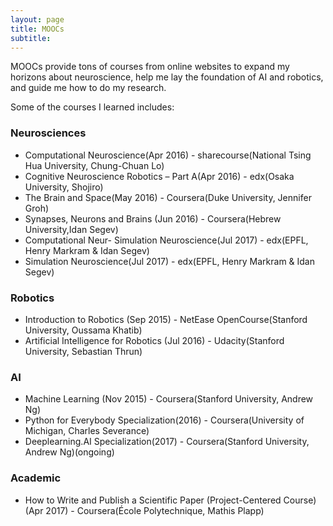 ```yaml
---
layout: page
title: MOOCs
subtitle: 
---
```


MOOCs provide tons of courses from online websites to expand my horizons about neuroscience, 
help me lay the foundation of AI and robotics, and guide me how to do my research.

Some of the courses I learned includes:

### Neurosciences
- Computational Neuroscience(Apr 2016) - sharecourse(National Tsing Hua University, Chung-Chuan Lo)
- Cognitive Neuroscience Robotics – Part A(Apr 2016) - edx(Osaka University, Shojiro)
- The Brain and Space(May 2016) - Coursera(Duke University,  Jennifer Groh)
- Synapses, Neurons and Brains (Jun 2016) - Coursera(Hebrew University,Idan Segev)
- Computational Neur- Simulation Neuroscience(Jul 2017) - edx(EPFL, Henry Markram & Idan Segev)
- Simulation Neuroscience(Jul 2017) - edx(EPFL, Henry Markram & Idan Segev)

### Robotics
- Introduction to Robotics (Sep 2015) - NetEase OpenCourse(Stanford University, Oussama Khatib)
- Artificial Intelligence for Robotics (Jul 2016) - Udacity(Stanford University, Sebastian Thrun)

### AI
- Machine Learning (Nov 2015) -  Coursera(Stanford University, Andrew Ng)
- Python for Everybody Specialization(2016) - Coursera(University of Michigan, Charles Severance)
- Deeplearning.AI Specialization(2017) - Coursera(Stanford University, Andrew Ng)(ongoing)

### Academic
- How to Write and Publish a Scientific Paper (Project-Centered Course)(Apr 2017) - Coursera(École Polytechnique, Mathis Plapp)



